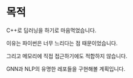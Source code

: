 # 목적

C++로 딥러닝을 하기로 마음먹었습니다.

이유는 파이썬은 너무 느리다는 점 때문이었습니다.

그리고 메모리에 직접 접근하기에도 적합하지 않습니다.

GNN과 NLP의 유명한 레포들을 구현해볼 계획입니다.